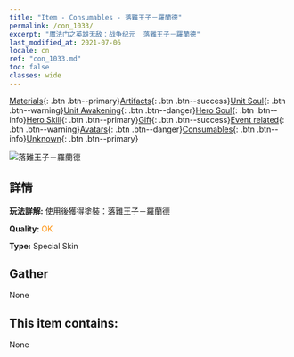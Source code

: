 ```yaml
---
title: "Item - Consumables - 落難王子－羅蘭德"
permalink: /con_1033/
excerpt: "魔法门之英雄无敌：战争纪元  落難王子－羅蘭德"
last_modified_at: 2021-07-06
locale: cn
ref: "con_1033.md"
toc: false
classes: wide
---
```

 [Materials](/ItemsCN/){: .btn .btn--primary}[Artifacts](/ItemsCN/Artifacts/){: .btn .btn--success}[Unit Soul](/ItemsCN/UnitSoul/){: .btn .btn--warning}[Unit Awakening](/ItemsCN/UnitAwakening/){: .btn .btn--danger}[Hero Soul](/ItemsCN/HeroSoul/){: .btn .btn--info}[Hero Skill](/ItemsCN/HeroSkill/){: .btn .btn--primary}[Gift](/ItemsCN/Gift/){: .btn .btn--success}[Event related](/ItemsCN/Events/){: .btn .btn--warning}[Avatars](/ItemsCN/Avatars/){: .btn .btn--danger}[Consumables](/ItemsCN/Consumables/){: .btn .btn--info}[Unknown](/ItemsCN/Unknown/){: .btn .btn--primary}

 ![落難王子－羅蘭德](/images/h/h_Roland3.jpg)

## 詳情
 **玩法詳解:** 使用後獲得塗裝：落難王子－羅蘭德

 **Quality:** <span style="color: #FF8C00">OK</span>

 **Type:** Special Skin

## Gather

  None

## This item contains:

  None


